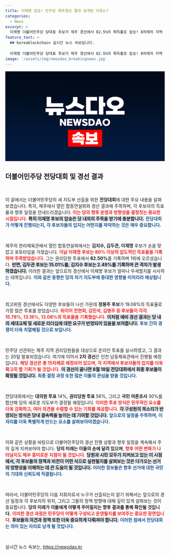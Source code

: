```yaml
---
title: 이재명 압승! 민주당 제주경선 결과 공개된 이유는?
categories:
  - News
excerpt: >
  이재명 더불어민주당 당대표 후보가 제주 경선에서 82.5%의 획득률로 압승! 8차례의 지역 순회 경선이 진행되는 가운데, 8월 전당대회까지의 대진표가 흥미롭게 이어지고 있다. 더 많은 놀라운 변화는 과연 어느 결과를 가져올까? 클릭해서 확인해보세요!
feature_text: >
  ## koreablockchain 실시간 뉴스 속보입니다.

  이재명 더불어민주당 당대표 후보가 제주 경선에서 82.5%의 획득률로 압승! 8차례의 지역 순회 경선이 진행되는 가운데, 8월 전당대회까지의 대진표가 흥미롭게 이어지고 있다. 더 많은 놀라운 변화는 과연 어느 결과를 가져올까? 클릭해서 확인해보세요!
image: '/assets/img/newsdao_breakingnews.jpg'
---
```


<p><img src="/assets/img/newsdao_breakingnews.jpg" alt="koreablockchain 속보" /></p>

<h2 data-ke-size="size26">더불어민주당 전당대회 및 경선 결과</h2>

<p data-ke-size="size16">&nbsp;</p>

<p>이 글에서는 더불어민주당의 새 지도부 선출을 위한 <b>전당대회</b>에 대한 주요 내용을 살펴보겠습니다. 특히, 제주에서 열린 합동연설회와 경선 결과에 주목하며, 각 후보자의 득표율과 향후 일정을 안내드리겠습니다. <b><span style="color: #ee2323;">이는 당의 향후 운영과 방향성을 결정짓는 중요한 시점입니다.</span></b> <b><span style="background-color: #21538527;">특히 이재명 후보의 압승은 당 내외의 주목을 받기에 충분합니다.</span></b> <b><span style="color: #1a5490;">전당대회가 어떻게 진행되는지, 각 후보자들의 입지는 어떤지를 파악하는 것은 매우 중요합니다.</span></b> </p>

<p data-ke-size="size16">&nbsp;</p>

<p>제주의 한라체육관에서 열린 합동연설회에서는 <b>김지수, 김두관, 이재명</b> 후보가 손을 맞잡고 포토타임을 가졌습니다. <b><span style="color: #ee2323;">이날 이재명 후보는 80% 이상의 압도적인 득표율을 기록하며 주목받았습니다.</span></b> 그는 권리당원 투표에서 <b>82.50%</b>를 기록하며 1위에 오르셨습니다. <b><span style="background-color: #21538527;">반면, 김두관 후보는 15.01%를, 김지수 후보는 2.49%를 기록하며 큰 격차가 발생하였습니다.</span></b> 이러한 결과는 앞으로의 경선에서 이재명 후보가 얼마나 우세할지를 시사하는 대목입니다. <b><span style="color: #1a5490;">이와 같은 동향은 당의 차기 지도부에 중대한 영향을 미치리라 예상됩니다.</span></b> </p>

<p data-ke-size="size16">&nbsp;</p>

<p>최고위원 경선에서도 다양한 후보들이 나선 가운데 <b>정봉주 후보</b>가 19.06%의 득표율로 가장 많은 투표를 받았습니다. <b><span style="color: #ee2323;">뒤이어 전현희, 김민석, 김병주 등 후보들이 각각 15.78%, 13.18%, 13.08%의 득표율을 기록했습니다.</span></b> <b><span style="background-color: #21538527;">이처럼 예비 경선 결과는 당 내의 세대교체 및 새로운 리더십에 대한 요구가 반영되어 있음을 보여줍니다.</span></b> <b><span style="color: #1a5490;">후보 간의 경쟁이 더욱 치열해질 것으로 보입니다.</span></b> </p>

<p data-ke-size="size16">&nbsp;</p>

<p>민주당 선관위는 제주 지역 권리당원들을 대상으로 온라인 투표를 실시하였고, 그 결과는 20일 발표되었습니다. 여기에 이어서 <b>2차 경선</b>은 인천 남동체육관에서 진행될 예정입니다. <b><span style="color: #ee2323;">해당 경선은 총 15차례로 예정되어 있으며, 각 지역에서 후보자들의 입지를 더욱 확고히 할 기회가 될 것입니다.</span></b> <b><span style="background-color: #21538527;">이 경선이 끝나면 8월 18일 전당대회에서 최종 후보들이 확정될 것입니다.</span></b> <b><span style="color: #1a5490;">최종 결정 과정 또한 많은 이들의 관심을 받을 것입니다.</span></b> </p>

<p data-ke-size="size16">&nbsp;</p>

<p>전당대회에서는 <b>대의원 투표</b> 14%, <b>권리당원 투표</b> 56%, 그리고 <b>국민 여론조사</b> 30%를 합산해 당의 새로운 지도부가 결정될 예정입니다. <b><span style="color: #ee2323;">이러한 투표 방식은 민주적인 요소를 더욱 강화하고, 여러 의견을 수렴할 수 있는 기회를 제공합니다.</span></b> <b><span style="background-color: #21538527;">각 구성원의 목소리가 반영되는 방식은 당내 결속력을 높이는 데 기여할 것입니다.</span></b> <b><span style="color: #1a5490;">앞으로의 일정을 주목하며, 이 자리를 더욱 특별하게 만드는 요소를 살펴보아야겠습니다.</span></b> </p>

<p data-ke-size="size16">&nbsp;</p>

<p>이와 같은 상황을 바탕으로 더불어민주당의 경선 진행 상황과 향후 일정을 계속해서 주의 깊게 지켜보아야 합니다. <b>당의 미래는 이들의 손에 달려 있으며</b>, <b><span style="color: #ee2323;">향후 어떤 변화가 나타날지도 매우 흥미로운 지점이 될 것입니다.</span></b> <b><span style="background-color: #21538527;">당원과 시민 모두가 지켜보고 있는 이 시점에서, 각 후보들의 정책과 비전이 어떤 식으로 실현될지를 살펴보는 것은 다가오는 선거의 방향성을 이해하는 데 큰 도움이 될 것입니다.</span></b> <b><span style="color: #1a5490;">이러한 정보들은 향후 선거에 대한 국민의 기대와 신뢰도에 직결됩니다.</span></b> </p>

<p data-ke-size="size16">&nbsp;</p>

<p>따라서, 더불어민주당의 다음 지휘자로서 누구가 선출되는지 알기 위해서는 앞으로의 경선 일정과 각 후보자의 위치, 그리고 그들의 정책 방향에 대해 깊이 있게 살펴보는 것이 중요합니다. <b>당의 미래가 이들에게 어떻게 주어질지는 향후 결과를 통해 확인될 것입니다.</b> <b><span style="color: #ee2323;">이러한 경선 과정은 민주당이 어떻게 구성되고 운영될지를 보여주는 중요한 장면입니다.</span></b> <b><span style="background-color: #21538527;">후보들의 의견과 정책 또한 더욱 중요하게 다뤄져야 합니다.</span></b> <b><span style="color: #1a5490;">이러한 점에서 전당대회는 의미 있는 자리로 남게 될 것입니다.</span></b> </p>

<p data-ke-size="size16">&nbsp;</p>
실시간 뉴스 속보는, <a href="https://newsdao.kr" rel="dofollow">https://newsdao.kr</a>


